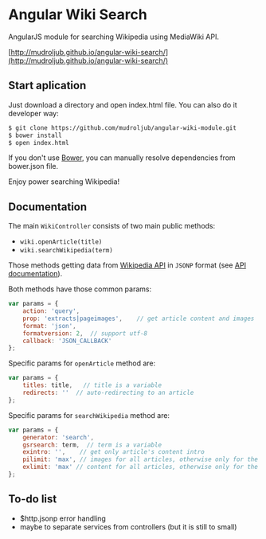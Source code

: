 # Angular Wiki Search
AngularJS module for searching Wikipedia using MediaWiki API.

[http://mudroljub.github.io/angular-wiki-search/](http://mudroljub.github.io/angular-wiki-search/)

## Start aplication
Just download a directory and open index.html file. You can also do it developer way:

```sh
$ git clone https://github.com/mudroljub/angular-wiki-module.git
$ bower install
$ open index.html
```

If you don't use [Bower](http://bower.io/), you can manually resolve dependencies from bower.json file.

Enjoy power searching Wikipedia!

## Documentation
The main `WikiController` consists of two main public methods:
- `wiki.openArticle(title)`
- `wiki.searchWikipedia(term)`

Those methods getting data from [Wikipedia API](http://en.wikipedia.org/w/api.php) in `JSONP` format (see [API documentation](https://www.mediawiki.org/wiki/API:Main_page)).

Both methods have those common params:
```js
var params = {
    action: 'query',
    prop: 'extracts|pageimages',    // get article content and images
    format: 'json',
    formatversion: 2,  // support utf-8
    callback: 'JSON_CALLBACK'
};
```

Specific params for `openArticle` method are:

```js
var params = {
    titles: title,   // title is a variable
    redirects: ''  // auto-redirecting to an article
};
```

Specific params for `searchWikipedia` method are:

```js
var params = {
    generator: 'search',
    gsrsearch: term,  // term is a variable
    exintro: '',    // get only article's content intro
    pilimit: 'max', // images for all articles, otherwise only for the first
    exlimit: 'max' // content for all articles, otherwise only for the first
};
```

## To-do list
- $http.jsonp error handling
- maybe to separate services from controllers (but it is still to small)
